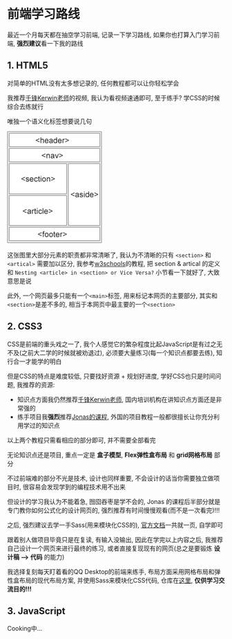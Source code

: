 # 前端学习路线

最近一个月每天都在抽空学习前端, 记录一下学习路线, 如果你也打算入门学习前端, **强烈建议**看一下我的路线 

## 1. HTML5

对简单的HTML没有太多想记录的, 任何教程都可以让你轻松学会

我推荐[千锋Kerwin老师](https://www.bilibili.com/video/BV1r64y1T7J8/)的视频, 我认为看视频速通即可, 至于练手? 学CSS的时候综合去练就行

唯独一个语义化标签想要说几句
 
![语义化标签](./semantic-elements.png)

这张图里大部分元素的职责都非常清晰了, 我认为不清晰的只有 `<section>` 和 `<artical>` 需要加以区分, 我参考[w3schools](https://www.w3schools.com/html/html5_semantic_elements.asp)的教程, 把 section & artical 的定义和 `Nesting <article> in <section> or Vice Versa?` 小节看一下就好了, 大致意思是说

此外, 一个网页最多只能有一个`<main>`标签, 用来标记本网页的主要部分, 其实和`<section>`是差不多的, 相当于本网页中最主要的一个`<section>`


## 2. CSS3

CSS是前端的重头戏之一了, 我个人感觉它的繁杂程度比起JavaScript是有过之无不及(之前大二学的时候就被劝退过), 必须要大量练习(每一个知识点都要去练), 知行合一才能学的明白

但是CSS的特点是难度较低, 只要找好资源 + 规划好进度, 学好CSS也只是时间问题, 我推荐的资源:

- 知识点方面我仍然推荐[千锋Kerwin老师](https://www.bilibili.com/video/BV1r64y1T7J8?t=0.9&p=27), 国内培训机构在讲知识点方面还是非常强的
- 练手项目我**强烈**推荐[Jonas的课程](https://www.bilibili.com/video/BV1A34y1e7wL?t=1.5), 外国的项目教程一般都很擅长让你充分利用学过的知识点

以上两个教程只需看相应的部分即可, 并不需要全部看完

无论知识点还是项目, 重点一定是 **盒子模型**, **Flex弹性盒布局** 和 **grid网格布局** 部分

不过前端难的部分不光是技术, 设计也同样重要, 不会设计的话当你需要独立做项目时, 很容易会发现学到的编程技术用不出来

但设计的学习我认为不能着急, 囫囵吞枣是学不会的, Jonas 的课程后半部分就是专门教你如何公式化的设计网页的, 强烈推荐有时间慢慢观看(而不是一次看完)!!!

之后, 强烈建议去学一手Sass(用来模块化CSS的), [官方文档](https://sass-lang.com/guide/)一共就一页, 自学即可

跟着别人做项目毕竟只是在复读, 有输入没输出, 因此在学完以上内容之后, 我推荐自己设计一个网页来进行最终的练习, 或者直接复现现有的网页(总之是要锻炼 **设计稿 --> 代码** 的能力)

我选择复刻每天盯着看的QQ Desktop的前端来练手, 布局方面采用网格布局和弹性盒布局的现代布局方案, 并使用Sass来模块化CSS代码, 仓库在[这里](https://github.com/zjy-dev/qq-desktop-mock), **仅供学习交流目的!!!**


## 3. JavaScript

Cooking中...
<!-- TODO -->


